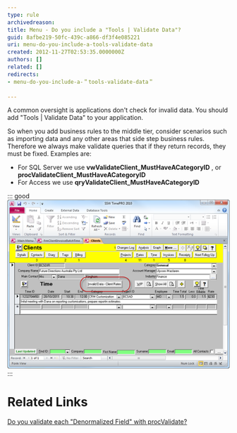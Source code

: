 ```yaml
---
type: rule
archivedreason: 
title: Menu - Do you include a "Tools | Validate Data"?
guid: 8afbe219-50fc-439c-a866-df3f4e085221
uri: menu-do-you-include-a-tools-validate-data
created: 2012-11-27T02:53:35.0000000Z
authors: []
related: []
redirects:
- menu-do-you-include-a-＂tools-validate-data＂

---
```


A common oversight is applications don't check for invalid data. You should add "Tools | Validate Data" to your application.

<!--endintro-->

So when you add business rules to the middle tier, consider scenarios such as importing data and any other areas that side step business rules. Therefore we always make validate queries that if they return records, they must be fixed. Examples are:

* For SQL Server we use  **vwValidateClient\_MustHaveACategoryID** , or  **procValidateClient\_MustHaveACategoryID**
* For Access we use  **qryValidateClient\_MustHaveACategoryID**


::: good  
![Figure: Good Example - This application, while not the prettiest, has a handy validation tool to check for incorrect data](../../assets/TimeProValidateData.png)  
:::  

# Related Links

[Do you validate each "Denormalized Field" with procValidate?](/do-you-validate-each-＂denormalized-field＂-with-procvalidate)
